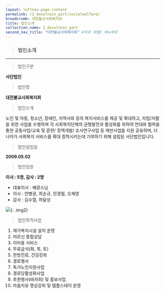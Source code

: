 ```yaml
---
layout: leftnav-page-content
permalink: /2_dosolnoin_part/socialwelfare/
breadcrumb: 대전불교사회복지회
title: 법인소개
collection_name: 2_dosolnoin_part
second_nav_title: "대전불교사회복지회" #좌측 레벨1 메뉴제목
---
```


> ### **법인소개**

---

> 법인구분

**사단법인**

> 법인명

**대전불교사회복지회**

> 법인소개

노인 및 아동, 청소년, 장애인, 지역사회 등의 복지서비스를 제공 및 확대하고, 자립/자활을 위한 사업을 수행하며 각 사회복지단체의 균형발전과 활성화를 위하여 연대와 협력을 통한 공동사업/교육 및 훈련/ 정책개발/ 조사연구사업 등 제반사업을 지원 공유하며, 더 나아가 사회복지 서비스를 확대 정착시키는데 기여하기 위해 설립된 사단법인입니다.


> 법인설립일

**2009.05.02**

> 법인임원

**이사 : 5명, 감사 : 2명**

* 대표이사 : 혜광스님
* 이사 : 안병권, 최순규, 민경필, 오재영
* 감사 : 김수열, 허달성

![]({{site.url}}/images/const.jpg){: .img2}

<!-- <img src="{{site.url}}/images/const.jpg" />{: .img2} -->

> 법인목적사업

1. 재가복지시설 설치 운영
2. 어르신 종합상담
3. 이미용 서비스
4. 무료급식(화, 목, 토)
5. 한방진료, 건강강좌
6. 경로행사
7. 독거노인지원사업
8. 경로당활성화사업
9. 후원행사(바자회) 및 홍보사업
10. 마음치유 명상강좌 및 템플스테이 운영
